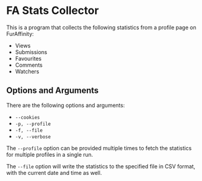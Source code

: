 # FA Stats Collector

This is a program that collects the following statistics from a profile page on FurAffinity:

- Views
- Submissions
- Favourites
- Comments
- Watchers

## Options and Arguments

There are the following options and arguments:

- `--cookies`
- `-p, --profile`
- `-f, --file`
- `-v, --verbose`

The `--profile` option can be provided multiple times to fetch the statistics for multiple profiles in a single run.

The `--file` option will write the statistics to the specified file in CSV format, with the current date and time as well.
